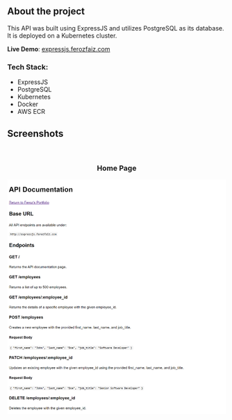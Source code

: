 ## About the project

This API was built using ExpressJS and utilizes PostgreSQL as its database. It is deployed on a Kubernetes cluster.

**Live Demo**: <a href='https://expressjs.ferozfaiz.com/'>expressjs.ferozfaiz.com</a>

### Tech Stack:

- ExpressJS
- PostgreSQL
- Kubernetes
- Docker
- AWS ECR

## Screenshots

<br>
<h3 align='center'>Home Page</h3>
<div align='center'>
<img src='expressjs_home.png'/>
</div>

